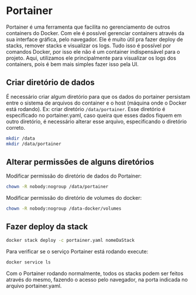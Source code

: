 # Portainer

Portainer é uma ferramenta que facilita no gerenciamento de outros containers do Docker. Com ele é possível gerenciar containers através da sua interface gráfica, pelo navegador. Ele é muito útil pra fazer deploy de stacks, remover stacks e visualizar os logs. Tudo isso é possível por comandos Docker, por isso ele não é um container indispensável para o projeto. Aqui, utilizamos ele principalmente para visualizar os logs dos containers, pois é bem mais simples fazer isso pela UI.

## Criar diretório de dados

É necessário criar algum diretório para que os dados do portainer persistam entre o sistema de arquivos do container e o host (máquina onde o Docker está rodando). Ex: criar diretório ```/data/portainer```. Esse diretório é especificado no portainer.yaml, caso queira que esses dados fiquem em outro diretório, é necessário alterar esse arquivo, especificando o diretório correto.

```sh
mkdir /data
mkdir /data/portainer
```

## Alterar permissões de alguns diretórios

Modificar permissão do diretório de dados do Portainer:

```sh
chown -R nobody:nogroup /data/portainer
```

Modificar permissão do diretório de volumes do docker:

```sh
chown -R nobody:nogroup /data-docker/volumes
```

## Fazer deploy da stack

```sh
docker stack deploy -c portainer.yaml nomeDaStack
```

Para verificar se o serviço Portainer está rodando execute:

```sh
docker service ls
```

Com o Portainer rodando normalmente, todos os stacks podem ser feitos através do mesmo, fazendo o acesso pelo navegador, na porta indicada no arquivo portainer.yaml.
